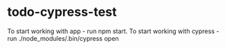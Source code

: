 # todo-cypress-test
To start working with app - run npm start.
To start working with cypress - run ./node_modules/.bin/cypress open
